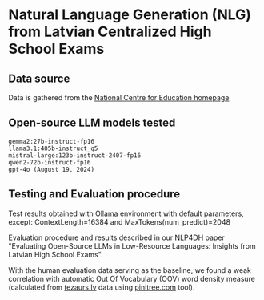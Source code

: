 # Natural Language Generation (NLG) from Latvian Centralized High School Exams

## Data source

Data is gathered from the [National Centre for Education homepage](https://www.visc.gov.lv/lv/20222023-macibu-gada-uzdevumi#vidusskola)

## Open-source LLM models tested

    gemma2:27b-instruct-fp16
    llama3.1:405b-instruct_q5
    mistral-large:123b-instruct-2407-fp16
    qwen2-72b-instruct-fp16
    gpt-4o (August 19, 2024)
    
## Testing and Evaluation procedure

Test results obtained with [Ollama](https://ollama.com/) environment with default parameters, except: ContextLength=16384 and MaxTokens(num_predict)=2048

Evaluation procedure and results described in our [NLP4DH](https://www.nlp4dh.com/nlp4dh-2024) paper "Evaluating Open-Source LLMs in Low-Resource Languages: Insights from Latvian High School Exams". 

With the human evaluation data serving as the baseline, we found a weak correlation with automatic Out Of Vocabulary (OOV) word density measure (calculated from [tezaurs.lv](https://tezaurs.lv/) data using [pinitree.com](http://pinitree.com) tool). 


